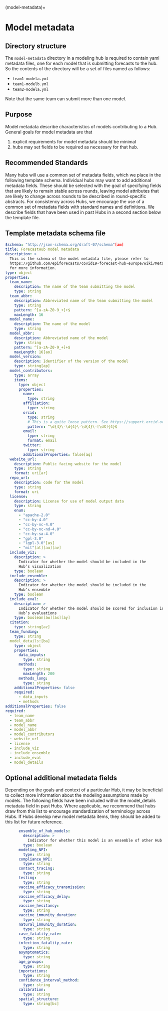 (model-metadata)=
# Model metadata

## Directory structure
The `model-metadata` directory in a modeling hub is required to contain yaml metadata files, one for each model that is submitting forecasts to the hub. So the contents of the directory will be a set of files named as follows:

* `team1-modela.yml`
* `team1-modelb.yml`
* `team2-modela.yml`

Note that the same team can submit more than one model.

## Purpose
Model metadata describe characteristics of models contributing to a Hub.
General goals for model metadata are that
1. explicit requirements for model metadata should be minimal
2. hubs may set fields to be required as necessary for that hub.

## Recommended Standards
Many hubs will use a common set of metadata fields, which we place in the following template schema. Individual hubs may want to add additional metadata fields. These should be selected with the goal of specifying fields that are likely to remain stable across rounds, leaving model attributes that are likely to change across rounds to be described in round-specific abstracts. For consistency across Hubs, we encourage the use of a common set of metadata fields with standard names and definitions. We describe fields that have been used in past Hubs in a second section below the template file.

## Template metadata schema file

   <script src="../_static/docson/widget.js" data-schema="https://raw.githubusercontent.com/Infectious-Disease-Modeling-Hubs/schemas/main/v0.0.0.9/model-schema.json"></script>


```yaml
$schema: "http://json-schema.org/draft-07/schema"[am]
title: ForecastHub model metadata
description: >
  This is the schema of the model metadata file, please refer to
  https://github.com/epiforecasts/covid19-forecast-hub-europe/wiki/Metadata[an]
  for more information.
type: object
properties:
  team_name:
    description: The name of the team submitting the model
    type: string
  team_abbr:
    description: Abbreviated name of the team submitting the model
    type: string
    pattern: ^[a-zA-Z0-9_+]+$
    maxLength: 16
  model_name:
    description: The name of the model
    type: string
  model_abbr:
    description: Abbreviated name of the model
    type: string
    pattern: ^[a-zA-Z0-9_+]+$
    maxLength: 16[ao]
  model_version:
    description: Identifier of the version of the model
    type: string[ap]
  model_contributors:
    type: array
    items:
      type: object
      properties:
        name:
          type: string
        affiliation:
          type: string
        orcid:
          type: string
          # This is a quite loose pattern. See https://support.orcid.org/hc/en-us/articles/360006897674-Structure-of-the-ORCID-Identifier
          pattern: ^\d{4}\-\d{4}\-\d{4}\-[\dX]{4}$
        email:
          type: string
          format: email
        twitter:
          type: string
        additionalProperties: false[aq]
  website_url:
    description: Public facing website for the model
    type: string
    format: uri[ar]
  repo_url:
    description: code for the model
    type: string
    format: uri
  license:
    description: License for use of model output data
    type: string
    enum:
      - "apache-2.0"
      - "cc-by-4.0"
      - "cc-by-nc-4.0"
      - "cc-by-nc-nd-4.0"
      - "cc-by-sa-4.0"
      - "gpl-3.0"
      - "lgpl-3.0"[as]
      - "mit"[at][au][av]
  include_viz:
    description: >
      Indicator for whether the model should be included in the
      Hub’s visualization
    type: boolean
  include_ensemble:
    description: >
      Indicator for whether the model should be included in the
      Hub’s ensemble
    type: boolean
  include_eval:
    description: >
      Indicator for whether the model should be scored for inclusion in the
      Hub’s evaluations
    type: boolean[aw][ax][ay]
  citation:
    type: string[az]
  team_funding:
    type: string
  model_details:[ba]
    type: object
    properties:
      data_inputs:
        type: string
      methods:
        type: string
        maxLength: 200
      methods_long:
        type: string
    additionalProperties: false
    required:
      - data_inputs
      - methods
additionalProperties: false
required:
  - team_name
  - team_abbr
  - model_name
  - model_abbr
  - model_contributors
  - website_url
  - license
  - include_viz
  - include_ensemble
  - include_eval
  - model_details
```

## Optional additional metadata fields
Depending on the goals and context of a particular Hub, it may be beneficial to collect more information about the modeling assumptions made by models. The following fields have been included within the model_details metadata field in past Hubs. Where applicable, we recommend that hubs draw from this list to encourage standardization of terminology across Hubs. If Hubs develop new model metadata items, they should be added to this list for future reference.

```yaml
      ensemble_of_hub_models:
        description: >
          Indicator for whether this model is an ensemble of other Hub models
        type: boolean
      modeling_NPI:
        type: string
      compliance_NPI:
        type: string
      contact_tracing:
        type: string
      testing:
        type: string
      vaccine_efficacy_transmission:
        type: string
      vaccine_efficacy_delay:
        type: string
      vaccine_hesitancy:
        type: string
      vaccine_immunity_duration:
        type: string
      natural_immunity_duration:
        type: string
      case_fatality_rate:
        type: string
      infection_fatality_rate:
        type: string
      asymptomatics:
        type: string
      age_groups:
        type: string
      importations:
        type: string
      confidence_interval_method:
        type: string
      calibration:
        type: string
      spatial_structure:
        type: string[bc]
```